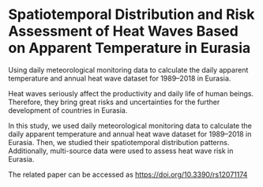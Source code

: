 # Spatiotemporal Distribution and Risk Assessment of Heat Waves Based on Apparent Temperature in Eurasia

Using daily meteorological monitoring data to calculate the daily apparent temperature and annual heat wave dataset for 1989–2018 in Eurasia.

Heat waves seriously affect the productivity and daily life of human beings. Therefore, they bring great risks and uncertainties for the further development of countries in Eurasia. 

In this study, we used daily meteorological monitoring data to calculate the daily apparent temperature and annual heat wave dataset for 1989–2018 in Eurasia. Then, we studied their spatiotemporal distribution patterns. Additionally, multi-source data were used to assess heat wave risk in Eurasia.

The related paper can be accessed as https://doi.org/10.3390/rs12071174
